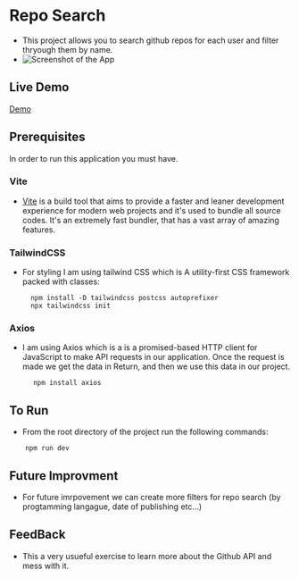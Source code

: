 # Repo Search

- This project allows you to search github repos for each user and filter thryough them by name.
- ![Screenshot of the App](https://i.ibb.co/Bjf6hzv/Capture.png "Screen Shot")

## Live Demo

[Demo](https://comforting-lolly-2e2479.netlify.app/)


## Prerequisites
In order to run this application you must have.

### Vite

- [Vite](https://vitejs.dev/guide/) is a build tool that aims to provide a faster and leaner development experience for modern web projects and it's used to bundle all source codes. It's an extremely fast bundler, that has a vast array of amazing features.
 


### TailwindCSS

- For styling I am using tailwind CSS which is A utility-first CSS framework packed with classes:
    ```shell script
      npm install -D tailwindcss postcss autoprefixer
      npx tailwindcss init
    ```

### Axios

- I am using Axios which is a is a promised-based HTTP client for JavaScript to make API requests in our application. Once the request is made we get the data in Return, and then we use this data in our project.
```shell script
      npm install axios
```

## To Run

* From the root directory of the project run the following commands:
```shell script
    npm run dev
```

## Future Improvment 

 - For future imrpovement we can create more filters for repo search (by progtamming langague, date of publishing etc...)

## FeedBack 

- This a very usueful exercise to learn more about the Github API and mess with it.
